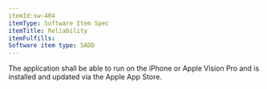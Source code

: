 ```yaml
---
itemId:sw-404
itemType: Software Item Spec
itemTitle: Reliability
itemFulfills: 
Software item type: SADD
---
```

The application shall be able to run on the iPhone or Apple Vision Pro and is installed and updated via the Apple App Store.